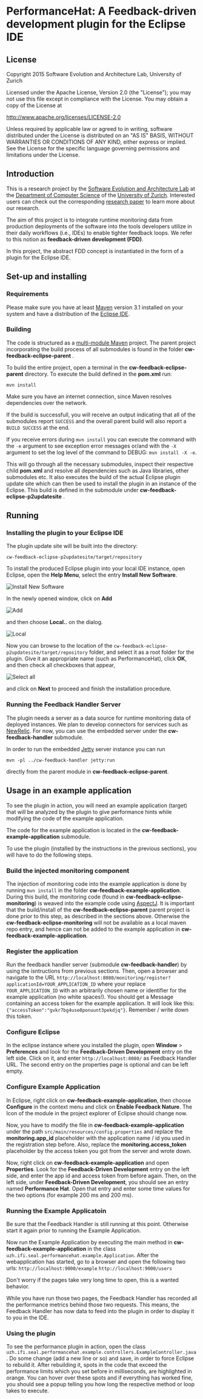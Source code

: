 # PerformanceHat: A Feedback-driven development plugin for the Eclipse IDE

## License

Copyright 2015 Software Evolution and Architecture Lab, University of Zurich

Licensed under the Apache License, Version 2.0 (the "License");
you may not use this file except in compliance with the License.
You may obtain a copy of the License at

 http://www.apache.org/licenses/LICENSE-2.0

Unless required by applicable law or agreed to in writing, software
distributed under the License is distributed on an "AS IS" BASIS,
WITHOUT WARRANTIES OR CONDITIONS OF ANY KIND, either express or implied.
See the License for the specific language governing permissions and
limitations under the License.


## Introduction

This is a research project by the [Software Evolution and Architecture Lab](http://www.ifi.uzh.ch/seal.html) at the [Department of Computer Science](http://www.ifi.uzh.ch/index.html) of the [University of Zurich](http://www.uzh.ch/index_en.html). Interested users can check out the corresponding [research paper](https://peerj.com/preprints/985.pdf) to learn more about our research.

The aim of this project is to integrate runtime monitoring data from production deployments of the software into the tools developers utilize in their daily workflows (i.e., IDEs) to enable tighter feedback loops. We refer to this notion as **feedback-driven development (FDD)**.

In this project, the abstract FDD concept is instantiated in the form of a plugin for the Eclipse IDE.  


## Set-up and installing

### Requirements

Please make sure you have at least [Maven](https://maven.apache.org/) version 3.1 installed on your system and have a distribution of the [Eclipse IDE](https://eclipse.org/downloads/).

### Building

The code is structured as a [multi-module Maven](http://books.sonatype.com/mvnex-book/reference/multimodule.html) project.
The parent project incorporating the build process of all submodules is found in the folder **cw-feedback-eclipse-parent** .

To build the entire project, open a terminal in the **cw-feedback-eclipse-parent** directory. To execute the build defined in the **pom.xml** run:

`mvn install`

Make sure you have an internet connection, since Maven resolves dependencies over the network.

If the build is successfull, you will receive an output indicating that all of the submodules report `SUCCESS` and the overall parent build will also report a `BUILD SUCCESS` at the end.

If you receive errors during `mvn install` you can execute the command with the `-e` argument to see exception error messages or/and with the `-X` argument to set the log level of the command to DEBUG: `mvn install -X -e`.

This will go through all the necessary submodules, inspect their respective child **pom.xml** and resolve all dependencies such as Java libraries, other submodules etc. It also executes the build of the actual Eclipse plugin update site which can then be used to install the plugin in an instance of the Eclipse. This build is defined in the submodule under **cw-feedback-eclipse-p2updatesite** .

## Running

### Installing the plugin to your Eclipse IDE

The plugin update site will be built into the directory:

`cw-feedback-eclipse-p2updatesite/target/repository`

To install the produced Eclipse plugin into your local IDE instance, open Eclipse, open the **Help Menu**, select the entry **Install New Software**.

![Install New Software](https://cloud.githubusercontent.com/assets/4225724/7633066/2aa2b018-fa52-11e4-980f-ded8046976f0.png)

In the newly opened window, click on **Add**


![Add](https://cloud.githubusercontent.com/assets/4225724/7633099/5b737ccc-fa52-11e4-8e71-9596fa4b2c3a.png)

and then choose **Local..** on the dialog.

![Local](https://cloud.githubusercontent.com/assets/4225724/7633125/84ea33e8-fa52-11e4-83f7-1e024a0b32c1.png)

Now you can browse to the location of the `cw-feedback-eclipse-p2updatesite/target/repository` folder, and select it as a root folder for the plugin. Give it an appropriate name (such as PerformanceHat), click **OK**, and then check all checkboxes that appear,

![Select all](https://cloud.githubusercontent.com/assets/4225724/7633151/b7f5200e-fa52-11e4-8db6-0c7b2f5e7dd3.png)

and click on **Next** to proceed and finish the installation procedure.


### Running the Feedback Handler Server

The plugin needs a server as a data source for runtime monitoring data of deployed instances. We plan to develop connectors for services such as [NewRelic](http://newrelic.com/). For now, you can use the embedded server under the **cw-feedback-handler** submodule.

In order to run the embedded [Jetty](http://eclipse.org/jetty/) server instance you can run

``mvn -pl ../cw-feedback-handler jetty:run``

directly from the parent module in **cw-feedback-eclipse-parent**.

## Usage in an example application

To see the plugin in action, you will need an example application (target) that will be analyzed by the plugin to give performance hints while modifying the code of the example application.

The code for the example application is located in the  **cw-feedback-example-application** submodule.

To use the plugin (installed by the instructions in the previous sections), you will have to do the following steps.

### Build the injected monitoring component

 The injection of monitoring code into the example application is done by running `mvn install` in the folder **cw-feedback-example-application**. During this build, the monitoring code (found in **cw-feedback-eclipse-monitoring**) is weaved into the example code using [AspectJ](https://eclipse.org/aspectj/). It is important that the build/install of the **cw-feedback-eclipse-parent** parent project is done prior to this step, as described in the sections above. Otherwise the **cw-feedback-eclipse-monitoring** will not be available as a local maven repo entry, and hence can not be added to the example application in **cw-feedback-example-application**.


### Register the application

Run the feedback handler server (submodule **cw-feedback-handler**) by using the isntructions from previous sections. Then, open a browser and navigate to the URL `http://localhost:8080/monitoring/register?applicationId=YOUR_APPLICATION_ID` where your replace `YOUR_APPLICATION_ID` with an arbitrarily chosen name or identifier for the example application (no white spaces!). You should get a Message containing an access token for the example application. It will look like this:
``{"accessToken":"gvkr7bg4use0ponuunt3pekdjq"}``. Remember / write down this token.

### Configure Eclipse

In the eclipse instance where you installed the plugin, open **Window** > **Preferences** and look for the **Feedback-Driven Development** entry on the left side. Click on it, and enter `http://localhost:8080/` as Feedback Handler URL. The second entry on the properties page is optional and can be left empty.

### Configure Example Application

In Eclipse, right click on **cw-feedback-example-application**, then choose **Configure** in the context menu and click on **Enable Feedback Nature**. The Icon of the module in the project explorer of Eclipse should change now.

Now, you have to modify the file in **cw-feedback-example-application** under the path `src/main/resources/config.properties` and replace the **monitoring.app_id** placeholder with the application name / id you used in the registration step before. Also, replace the **monitoring.access_token** placeholder by the access token you got from the server and wrote down.

Now, right click on **cw-feedback-example-application** and open **Properties**. Look for the **Feedback-Driven Development** entry on the left side, and enter the app id and access token from before again. Then, on the left side, under **Feedback-Driven Development**, you should see an entry named **Performance Hat**. Open that entry and enter some time values for the two options (for example 200 ms and 200 ms).

### Running the Example Applicatoin
Be sure that the Feedback Handler is still running at this point. Otherwise start it again prior to running the Example Application.

Now run the Example Application by executing the main method in **cw-feedback-example-application** in the class `uzh.ifi.seal.performancehat.example.Application`. After the webapplication has started, go to a browser and open the following two urls:
`http://localhost:9000/example`
`http://localhost:9000/users`

Don't worry if the pages take very long time to open, this is a wanted behavior.

While you have run those two pages, the Feedback Handler has recorded all the performance metrics behind those two requests. This means, the Feedback Handler has now data to feed into the plugin in order to display it to you in the IDE.

### Using the plugin
To see the performance plugin in action, open the class `uzh.ifi.seal.performancehat.example.controllers.ExampleController.java`. Do some change (add a new line or so) and save, in order to force Eclipse to rebuild it. After rebuilding it, spots in the code that exceed the performance limits which you set before in milliseconds, are highlighted in orange. You can hover over these spots and if everything has worked fine, you should see a popup telling you how long the respective method or loop takes to execute.
